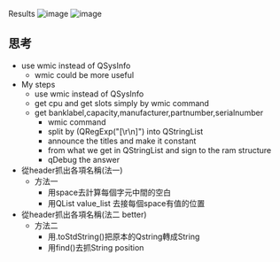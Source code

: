 Results
![image](https://user-images.githubusercontent.com/39553867/219256369-1d05a927-2231-4252-9f22-61e5f462fb08.png)
![image](https://user-images.githubusercontent.com/39553867/219256389-8ecc9bff-53fc-41ac-b6d1-97f5fe6b240c.png)


## 思考

- use wmic instead of QSysInfo
    - wmic could be more useful
- My steps
    - use wmic instead of QSysInfo
    - get cpu and get slots simply by wmic command
    - get banklabel,capacity,manufacturer,partnumber,serialnumber
        - wmic command
        - split by (QRegExp("[\r\n]") into QStringList
        - announce the titles and make it constant
        - from what we get in QStringList and sign to the ram structure
        - qDebug the answer
 - 從header抓出各項名稱(法一)
    - 方法一
        - 用space去計算每個字元中間的空白
        - 用QList<int> value_list 去接每個space有值的位置
- 從header抓出各項名稱(法二 better)
    - 方法二
      - 用.toStdString()把原本的Qstring轉成String
      - 用find()去抓String position

